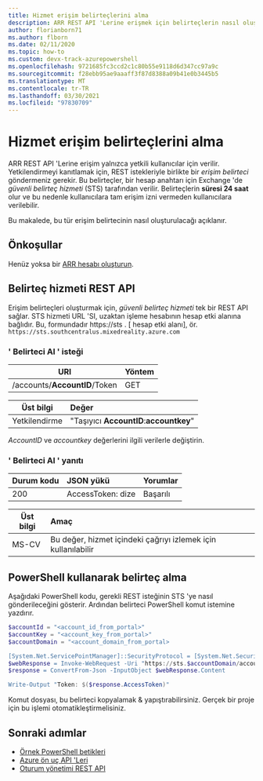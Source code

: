 ```yaml
---
title: Hizmet erişim belirteçlerini alma
description: ARR REST API 'Lerine erişmek için belirteçlerin nasıl oluşturulacağını açıklar
author: florianborn71
ms.author: flborn
ms.date: 02/11/2020
ms.topic: how-to
ms.custom: devx-track-azurepowershell
ms.openlocfilehash: 9721685fc3ccd2c1c80b55e9118d6d347cc97a9c
ms.sourcegitcommit: f28ebb95ae9aaaff3f87d8388a09b41e0b3445b5
ms.translationtype: MT
ms.contentlocale: tr-TR
ms.lasthandoff: 03/30/2021
ms.locfileid: "97830709"
---
```

# <a name="get-service-access-tokens"></a>Hizmet erişim belirteçlerini alma

ARR REST API 'Lerine erişim yalnızca yetkili kullanıcılar için verilir. Yetkilendirmeyi kanıtlamak için, REST istekleriyle birlikte bir *erişim belirteci* göndermeniz gerekir. Bu belirteçler, bir hesap anahtarı için Exchange 'de *güvenli belirteç hizmeti* (STS) tarafından verilir. Belirteçlerin **süresi 24 saat** olur ve bu nedenle kullanıcılara tam erişim izni vermeden kullanıcılara verilebilir.

Bu makalede, bu tür erişim belirtecinin nasıl oluşturulacağı açıklanır.

## <a name="prerequisites"></a>Önkoşullar

Henüz yoksa bir [ARR hesabı oluşturun](create-an-account.md).

## <a name="token-service-rest-api"></a>Belirteç hizmeti REST API

Erişim belirteçleri oluşturmak için, *güvenli belirteç hizmeti* tek bir REST API sağlar. STS hizmeti URL 'SI, uzaktan işleme hesabının hesap etki alanına bağlıdır. Bu, formundadır https://sts . [ hesap etki alanı], ör. `https://sts.southcentralus.mixedreality.azure.com`

### <a name="get-token-request"></a>' Belirteci Al ' isteği

| URI | Yöntem |
|-----------|:-----------|
| /accounts/**AccountID**/Token | GET |

| Üst bilgi | Değer |
|--------|:------|
| Yetkilendirme | "Taşıyıcı **AccountID**:**accountkey**" |

*AccountID* ve *accountkey* değerlerini ilgili verilerle değiştirin.

### <a name="get-token-response"></a>' Belirteci Al ' yanıtı

| Durum kodu | JSON yükü | Yorumlar |
|-----------|:-----------|:-----------|
| 200 | AccessToken: dize | Başarılı |

| Üst bilgi | Amaç |
|--------|:------|
| MS-CV | Bu değer, hizmet içindeki çağrıyı izlemek için kullanılabilir |

## <a name="getting-a-token-using-powershell"></a>PowerShell kullanarak belirteç alma

Aşağıdaki PowerShell kodu, gerekli REST isteğinin STS 'ye nasıl gönderileceğini gösterir. Ardından belirteci PowerShell komut istemine yazdırır.

```PowerShell
$accountId = "<account_id_from_portal>"
$accountKey = "<account_key_from_portal>"
$accountDomain = "<account_domain_from_portal>

[System.Net.ServicePointManager]::SecurityProtocol = [System.Net.SecurityProtocolType]::Tls12;
$webResponse = Invoke-WebRequest -Uri "https://sts.$accountDomain/accounts/$accountId/token" -Method Get -Headers @{ Authorization = "Bearer ${accountId}:$accountKey" }
$response = ConvertFrom-Json -InputObject $webResponse.Content

Write-Output "Token: $($response.AccessToken)"
```

Komut dosyası, bu belirteci kopyalamak & yapıştırabilirsiniz. Gerçek bir proje için bu işlemi otomatikleştirmelisiniz.

## <a name="next-steps"></a>Sonraki adımlar

* [Örnek PowerShell betikleri](../samples/powershell-example-scripts.md)
* [Azure ön uç API 'Leri](../how-tos/frontend-apis.md)
* [Oturum yönetimi REST API](../how-tos/session-rest-api.md)
